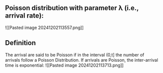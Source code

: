 ## Poisson distribution with parameter λ (i.e., arrival rate):
![[Pasted image 20241202113557.png]]

## Definition
The arrival are said to be Poisson if in the interval (0,t]
the number of arrivals follow a Poisson Distribution.
If arrivals are Poisson, the inter-arrival time is exponential:
![[Pasted image 20241202113713.png]]